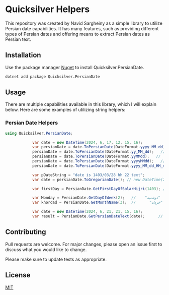 ﻿# Quicksilver Helpers

This repository was created by Navid Sargheiny as a simple library to utilize Persian date capabilities. It has many features, such as providing different types of Persian dates and offering means to extract Persian dates as Persian text.

## Installation

Use the package manager [Nuget](https://www.nuget.org/packages/) to install Quicksilver.PersianDate.

```bash
dotnet add package Quicksilver.PersianDate
```

## Usage

There are multiple capabilities available in this library, which I will explain below. Here are some examples of utilizing string helpers:

### Persian Date Helpers

``` c#
using Quicksilver.PersianDate;

            var date = new DateTime(2024, 6, 17, 12, 15, 16);
            var persianDate = date.ToPersianDate(DateFormat.yyyy_MM_dd); //  "1403/03/28"
            persianDate = date.ToPersianDate(DateFormat.yy_MM_dd);   //    "03/03/28"
            persianDate = date.ToPersianDate(DateFormat.yyMMdd);   //    "030328"
            persianDate = date.ToPersianDate(DateFormat.yyyyMMdd);   //  "14030328"
            persianDate = date.ToPersianDate(DateFormat.yyyy_MM_dd_HH_mm_ss); //  "1403/03/28 12:15:16"

            var pDateString = "date is 1403/03/28 hh 22 text";
            var date = persianDate.ToGregorianDate(); // new DateTime(2024, 6, 17);

            var firstDay = PersianDate.GetFirstDayOfSolarHijri(1403); // new DateTime(2024, 3, 20);

            var Monday = PersianDate.GetDayOfWeek(2);   //    "دوشنبه"
            var khordad = PersianDate.GetMonthName(3);  //      "خرداد"

            var date = new DateTime(2024, 6, 21, 21, 15, 16);
            var result = PersianDate.GetPersianDateText(date);      //      جمعه، اول تیر ماه یک هزار و چهارصد و سه
```

## Contributing

Pull requests are welcome. For major changes, please open an issue first
to discuss what you would like to change.

Please make sure to update tests as appropriate.

## License

[MIT](https://choosealicense.com/licenses/mit/)
